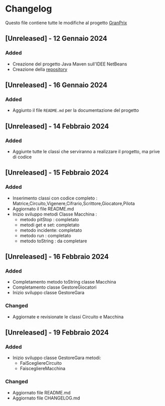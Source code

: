 
# Changelog

Questo file contiene tutte le modifiche al progetto  [GranPrix](https://github.com/lbanella/GranPrix5BINF_Gruppo1.git)

## [Unreleased] - 12 Gennaio 2024

### Added

- Creazione del progetto Java Maven sull'IDEE NetBeans
- Creazione della    [repository](https://github.com/lbanella/GranPrix5BINF_Gruppo1.git)

## [Unreleased] - 16 Gennaio 2024

### Added
- Aggiunto il file `README.md` per la documentazione del progetto

## [Unreleased] - 14 Febbraio 2024

### Added
- Aggiunte tutte le classi che serviranno a realizzare il progetto, ma prive di codice

## [Unreleased] - 15 Febbraio 2024
### Added
- Inserimento classi con codice completo : Matrice,Circuito,Vigenere,Cifrario,Scrittore,Giocatore,Pilota
- Aggiornato il file README.md
- Inizio sviluppo metodi Classe Macchina : 
  - metodo pitStop  : completato
  - metodi get e set:  completato
  - metodo incidente:  completato
  - metodo run : completato
  - metodo toString : da completare
## [Unreleased] - 16 Febbraio 2024
### Added
- Completamento metodo toString classe Macchina
- Completamento classe GestoreGiocatori
- Inizio sviluppo classe GestoreGara
### Changed
- Aggiornate e revisionate le classi Circuito e Macchina

## [Unreleased] - 19 Febbraio 2024
### Added
- Inizio sviluppo classe GestoreGara metodi:
  - FaiScegliereCircuito
  - FaiscegliereMacchina

### Changed
- Aggiornato file README.md
- Aggiornato file CHANGELOG.md
